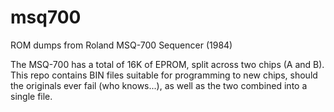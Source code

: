 # msq700
ROM dumps from Roland MSQ-700 Sequencer (1984)

The MSQ-700 has a total of 16K of EPROM, split across two chips (A and B). This repo contains BIN files suitable for programming to new chips, should the originals ever fail (who knows...), as well as the two combined into a single file.
